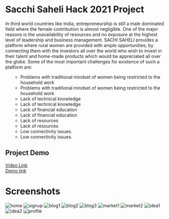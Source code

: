# Sacchi Saheli Hack 2021 Project

In third world countries like India, entrepreneurship is still a male dominated field where the female contribution is almost negligible. One of the major reasons is the unavailability of resources and no exposure at the highest level of leadership and business management.
SACHI SAHELI provides a platform where rural women are provided with ample opportunities; by connecting them with the investors all over the world who wish to invest in their talent and home-made products which would be appreciated all over the globe.
Some of the most important challenges for existence of such a platform are:	

<ol>	<ul>
  	<li>Problems with traditional mindset of women being restricted to the household work</li>	  	<li>Problems with traditional mindset of women being restricted to the household work</li>
  <li>Lack of technical knowledge</li>	  <li>Lack of technical knowledge</li>
  <li>Lack of financial education</li>	  <li>Lack of financial education</li>
  	<li>Lack of resources</li>	  	<li>Lack of resources</li>
  	<li>Low connectivity issues.</li>	  	<li>Low connectivity issues.</li>
</ol>	</ul>

## Project Demo
<a href = "https://youtu.be/jshM6aHifXA"> Video Link </a>
<br>
<a href = "https://aansh-01.github.io/hack-2021-jan-v1/main/main.html"> Demo link </a>

# Screenshots

![home](https://github.com/divyanshTyagi/hack-2021-jan-v1/blob/main/photos/home%20page.JPG)
![signup](https://github.com/divyanshTyagi/hack-2021-jan-v1/blob/main/photos/signup.JPG)
![blog1](https://github.com/divyanshTyagi/hack-2021-jan-v1/blob/main/photos/blog%201.JPG)
![blog2](https://github.com/divyanshTyagi/hack-2021-jan-v1/blob/main/photos/blogs%202.JPG)
![blog3](https://github.com/divyanshTyagi/hack-2021-jan-v1/blob/main/photos/blog%203.JPG)
![market1](https://github.com/divyanshTyagi/hack-2021-jan-v1/blob/main/photos/market%201.JPG)
![market2](https://github.com/divyanshTyagi/hack-2021-jan-v1/blob/main/photos/market%202.JPG)
![idea1](https://github.com/divyanshTyagi/hack-2021-jan-v1/blob/main/photos/idea%20pitch%201.JPG)
![idea2](https://github.com/divyanshTyagi/hack-2021-jan-v1/blob/main/photos/idea%20pitch%202.JPG)
![profile](https://github.com/divyanshTyagi/hack-2021-jan-v1/blob/main/photos/profile.JPG)
